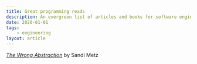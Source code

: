 ```yaml
---
title: Great programming reads
description: An evergreen list of articles and books for software engineers
date: 2020-01-01
tags:
    - engineering
layout: article
---
```


_[The Wrong Abstraction](https://www.sandimetz.com/blog/2016/1/20/the-wrong-abstraction)_ by Sandi Metz